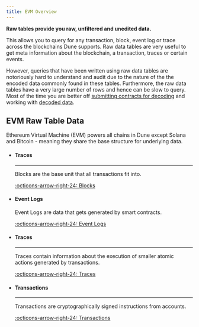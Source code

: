 ```yaml
---
title: EVM Overview
---
```


**Raw tables provide you raw, unfiltered and unedited data.**

This allows you to query for any transaction, block, event log or trace across the blockchains Dune supports.  Raw data tables are very useful to get meta information about the blockchain, a transaction, traces or certain events.

However, queries that have been written using raw data tables are notoriously hard to understand and audit due to the nature of the the encoded data commonly found in these tables. Furthermore, the raw data tables have a very large number of rows and hence can be slow to query. Most of the time you are better off [submitting contracts for decoding](../../../app/decoding-contracts.md) and working with [decoded data](../../decoded/index.md).

## EVM Raw Table Data

Ethereum Virtual Machine (EVM) powers all chains in Dune except Solana and Bitcoin - meaning they share the base structure for underlying data.

<div class="grid cards" markdown>

-   #### Traces

    ---

    Blocks are the base unit that all transactions fit into.

    [:octicons-arrow-right-24: Blocks](blocks.md)

-   #### Event Logs

    Event Logs are data that gets generated by smart contracts.

    [:octicons-arrow-right-24: Event Logs](event-logs.md)

-   #### Traces

    ---

    Traces contain information about the execution of smaller atomic actions generated by transactions.

    [:octicons-arrow-right-24: Traces](traces.md)

-   #### Transactions  
    
    ---  
    
    Transactions are cryptographically signed instructions from accounts.  
      
    [:octicons-arrow-right-24: Transactions](transactions.md)

</div>
